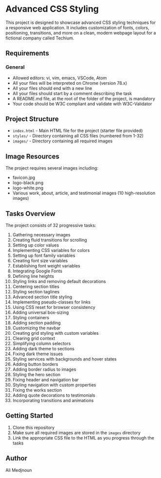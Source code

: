 # Advanced CSS Styling

This project is designed to showcase advanced CSS styling techniques for a responsive web application. It includes customization of fonts, colors, positioning, transitions, and more on a clean, modern webpage layout for a fictional company called Techium.

## Requirements

### General
- Allowed editors: vi, vim, emacs, VSCode, Atom
- All your files will be interpreted on Chrome (version 78.x)
- All your files should end with a new line
- All your files should start by a comment describing the task
- A README.md file, at the root of the folder of the project, is mandatory
- Your code should be W3C compliant and validate with W3C-Validator

## Project Structure

- `index.html` - Main HTML file for the project (starter file provided)
- `styles/` - Directory containing all CSS files (numbered from 1-32)
- `images/` - Directory containing all required images

## Image Resources

The project requires several images including:
- favicon.jpg
- logo-black.png
- logo-white.png
- Various work, about, article, and testimonial images (10 high-resolution images)

## Tasks Overview

The project consists of 32 progressive tasks:
1. Gathering necessary images
2. Creating fluid transitions for scrolling
3. Setting up color values
4. Implementing CSS variables for colors
5. Setting up font family variables
6. Creating font size variables
7. Establishing font weight variables
8. Integrating Google Fonts
9. Defining line heights
10. Styling links and removing default decorations
11. Centering section titles
12. Styling section taglines
13. Advanced section title styling
14. Implementing pseudo-classes for links
15. Using CSS reset for browser consistency
16. Adding universal box-sizing
17. Styling containers
18. Adding section padding
19. Customizing the navbar
20. Creating grid styling with custom variables
21. Clearing grid context
22. Simplifying column selectors
23. Adding dark theme to sections
24. Fixing dark theme issues
25. Styling services with backgrounds and hover states
26. Adding button borders
27. Adding border radius to images
28. Styling the hero section
29. Fixing header and navigation bar
30. Styling navigation with custom properties
31. Fixing the works section
32. Adding quote decorations to testimonials
33. Incorporating transitions and animations

## Getting Started

1. Clone this repository
2. Make sure all required images are stored in the `images` directory
3. Link the appropriate CSS file to the HTML as you progress through the tasks

## Author

Ali Medjnoun
